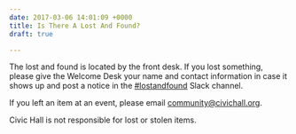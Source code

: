 ```yaml
---
date: 2017-03-06 14:01:09 +0000
title: Is There A Lost And Found?
draft: true

---
```

The lost and found is located by the front desk. If you lost something, please give the Welcome Desk your name and contact information in case it shows up and post a notice in the [#lostandfound](https://civichallmembers.slack.com/messages/lostandfound/) Slack channel.

If you left an item at an event, please email [community@civichall.org](mailto:community@civichall.org "community@civichall.org").

Civic Hall is not responsible for lost or stolen items.